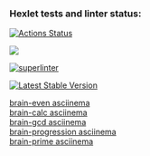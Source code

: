 ### Hexlet tests and linter status:
[![Actions Status](https://github.com/MT-cod/php-project-lvl1/workflows/hexlet-check/badge.svg)](https://github.com/MT-cod/php-project-lvl1/actions)

<a href="https://codeclimate.com/github/codeclimate/codeclimate/maintainability"><img src="https://api.codeclimate.com/v1/badges/a99a88d28ad37a79dbf6/maintainability" /></a>

[![superlinter](https://github.com/MT-cod/php-project-lvl1/workflows/superlinter/badge.svg)](https://github.com/MT-cod/php-project-lvl1/actions)

[![Latest Stable Version](https://img.shields.io/packagist/v/mt-cod/php-project-lvl1.svg)](https://packagist.org/packages/mt-cod/php-project-lvl1)

<a href="https://asciinema.org/a/Nk6MlJc49603tFHbmAI37btJQ">brain-even asciinema</a>
<br>
<a href="https://asciinema.org/a/R2hYESVl7wxzUFo1C79YA6p3B">brain-calc asciinema</a>
<br>
<a href="https://asciinema.org/a/YmV72bmgKM0yM5T8QNZp9oFiA">brain-gcd asciinema</a>
<br>
<a href="https://asciinema.org/a/HmGMlvQHKjcljbJj2TAvxHjtq">brain-progression asciinema</a>
<br>
<a href="https://asciinema.org/a/VZULvdiOqsGWzH0T3pP91To8R">brain-prime asciinema</a>
